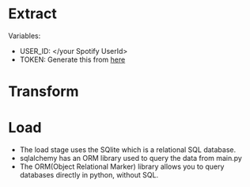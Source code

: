# Extract
Variables:
  - USER_ID: </your Spotify UserId>
  - TOKEN: Generate this from <a href="https://developer.spotify.com/console/get-recently-played/?limit=50&after=&before=">here</a> 
# Transform

# Load
- The load stage uses the SQlite which is a relational SQL database. 
- sqlalchemy has an ORM library used to query the data from main.py
- The ORM(Object Relational Marker) library allows you to query databases directly in python, without SQL.
